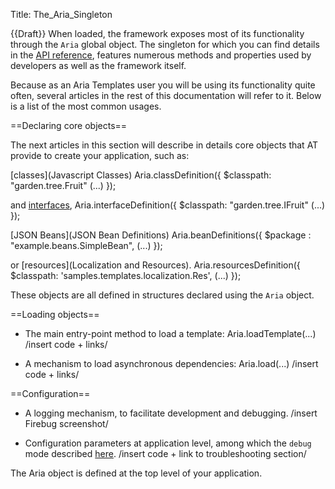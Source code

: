 Title: The_Aria_Singleton


{{Draft}}
When loaded, the framework exposes most of its functionality through the <code>Aria</code> global object.  The singleton for which you can find details in the [API reference](http://ariatemplates.com/api/#Aria), features numerous methods and properties used by developers as well as the framework itself.

Because as an Aria Templates user you will be using its functionality quite often, several articles in the rest of this documentation will refer to it.  Below is a list of the most common usages.

==Declaring core objects==

The next articles in this section will describe in details core objects that AT provide to create your application, such as:

[classes](Javascript Classes)
<syntaxhighlight lang="Javascript">
Aria.classDefinition({
    $classpath: "garden.tree.Fruit"
    (...)
});
</syntaxhighlight>

and [interfaces](Around_Classes#Interfaces.2C_.24implements),
<syntaxhighlight lang="Javascript">
Aria.interfaceDefinition({
    $classpath: "garden.tree.IFruit"
    (...)
});
</syntaxhighlight>

[JSON Beans](JSON Bean Definitions)
<syntaxhighlight lang="Javascript">
Aria.beanDefinitions({
    $package : "example.beans.SimpleBean",
    (...)
});
</syntaxhighlight>

or [resources](Localization and Resources).
<syntaxhighlight lang="Javascript">
Aria.resourcesDefinition({
    $classpath: 'samples.templates.localization.Res',
    (...)
});
</syntaxhighlight>

These objects are all defined in structures declared using the <code>Aria</code> object.

==Loading objects==

* The main entry-point method to load a template: Aria.loadTemplate(...)
/insert code + links/

* A mechanism to load asynchronous dependencies: Aria.load(...)
/insert code + links/

==Configuration==

* A logging mechanism, to facilitate development and debugging.
/insert Firebug screenshot/

* Configuration parameters at application level, among which the <code>debug</code> mode described [here](here).
/insert code + link to troubleshooting section/


The Aria object is defined at the top level of your application.